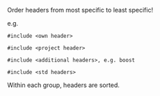 Order headers from most specific to least specific!

e.g.

```
#include <own header>

#include <project header>

#include <additional headers>, e.g. boost

#include <std headers>
```

Within each group, headers are sorted.
